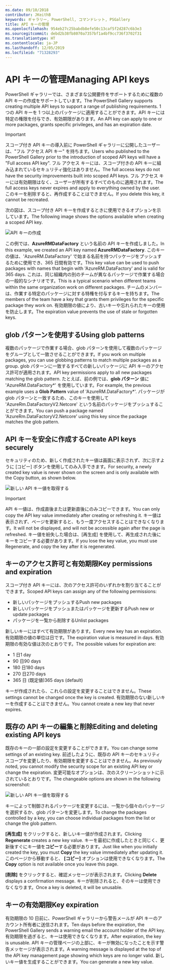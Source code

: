 ```yaml
---
ms.date: 09/10/2018
contributor: JKeithB
keywords: ギャラリー, PowerShell, コマンドレット, PSGallery
title: API キーの管理
ms.openlocfilehash: 954eb27c25babdb8efe50c13caf5f2d287c6b3e3
ms.sourcegitcommit: debd2b38fb8070a7357bf1a4bf9cc736f3702f31
ms.translationtype: HT
ms.contentlocale: ja-JP
ms.lasthandoff: 12/05/2019
ms.locfileid: "71328293"
---
```

# <a name="managing-api-keys"></a><span data-ttu-id="2aee9-103">API キーの管理</span><span class="sxs-lookup"><span data-stu-id="2aee9-103">Managing API keys</span></span>

<span data-ttu-id="2aee9-104">PowerShell ギャラリーでは、さまざまな公開要件をサポートするために複数の API キーの作成をサポートしています。</span><span class="sxs-lookup"><span data-stu-id="2aee9-104">The PowerShell Gallery supports creating multiple API keys to support a range of publishing requirements.</span></span> <span data-ttu-id="2aee9-105">1 つの API キーを 1 つ以上のパッケージに適用することができます。API キーには特定の権限を付与でき、有効期限があります。</span><span class="sxs-lookup"><span data-stu-id="2aee9-105">An API key can apply to one or more packages, grants specific privileges, and has an expiration date.</span></span>

> [!IMPORTANT]
> <span data-ttu-id="2aee9-106">スコープ付き API キーの導入前に PowerShell ギャラリーに公開したユーザーは、"フル アクセス API キー" を持ちます。</span><span class="sxs-lookup"><span data-stu-id="2aee9-106">Users who published to the PowerShell Gallery prior to the introduction of scoped API keys will have a "Full access API key".</span></span> <span data-ttu-id="2aee9-107">フル アクセス キーには、スコープ付きの API キーに組み込まれているセキュリティ強化はありません。</span><span class="sxs-lookup"><span data-stu-id="2aee9-107">The full access keys do not have the security improvements built into scoped API keys.</span></span> <span data-ttu-id="2aee9-108">フル アクセス キーには有効期限はなく、ユーザーが所有するすべてのものに適用されます。</span><span class="sxs-lookup"><span data-stu-id="2aee9-108">The full access keys never expires and apply to everything owned by the user.</span></span> <span data-ttu-id="2aee9-109">このキーを削除すると、再作成することはできません。</span><span class="sxs-lookup"><span data-stu-id="2aee9-109">If you delete this key, it cannot be recreated.</span></span>

<span data-ttu-id="2aee9-110">次の図は、スコープ付き API キーを作成するときに使用できるオプションを示しています。</span><span class="sxs-lookup"><span data-stu-id="2aee9-110">The following image shows the options available when creating a scoped API key.</span></span>

![API キーの作成](../../Images/PSGallery_KeyScoped.png)

<span data-ttu-id="2aee9-112">この例では、**AzureRMDataFactory** という名前の API キーを作成しました。</span><span class="sxs-lookup"><span data-stu-id="2aee9-112">In this example, we created an API key named **AzureRMDataFactory**.</span></span> <span data-ttu-id="2aee9-113">このキーの値は、'AzureRM.DataFactory' で始まる名前を持つパッケージをプッシュするために使用でき、365 日間有効です。</span><span class="sxs-lookup"><span data-stu-id="2aee9-113">This key value can be used to push packages with names that begin with 'AzureRM.DataFactory' and is valid for 365 days.</span></span> <span data-ttu-id="2aee9-114">これは、同じ組織内の別のチームが異なるパッケージで作業する場合の一般的なシナリオです。</span><span class="sxs-lookup"><span data-stu-id="2aee9-114">This is a typical scenario when different teams within the same organization work on different packages.</span></span> <span data-ttu-id="2aee9-115">チームのメンバーは、作業する特定のパッケージに対する特権を付与するキーを持ちます。</span><span class="sxs-lookup"><span data-stu-id="2aee9-115">The members of the team have a key that grants them privileges for the specific package they work on.</span></span>
<span data-ttu-id="2aee9-116">有効期限の値により、古いキーや忘れられたキーの使用を防止します。</span><span class="sxs-lookup"><span data-stu-id="2aee9-116">The expiration value prevents the use of stale or forgotten keys.</span></span>

## <a name="using-glob-patterns"></a><span data-ttu-id="2aee9-117">glob パターンを使用する</span><span class="sxs-lookup"><span data-stu-id="2aee9-117">Using glob patterns</span></span>

<span data-ttu-id="2aee9-118">複数のパッケージで作業する場合、glob パターンを使用して複数のパッケージをグループとして一致させることができます。</span><span class="sxs-lookup"><span data-stu-id="2aee9-118">If you work on multiple packages, you can use globbing patterns to match multiple packages as a group.</span></span> <span data-ttu-id="2aee9-119">glob パターンに一致するすべての新しいパッケージに API キーのアクセス許可が適用されます。</span><span class="sxs-lookup"><span data-stu-id="2aee9-119">API key permissions apply to all new packages matching the glob pattern.</span></span> <span data-ttu-id="2aee9-120">たとえば、前の例では、**glob パターン** 値に 'AzureRM.DataFactory\*' を使用しています。</span><span class="sxs-lookup"><span data-stu-id="2aee9-120">For example, the previous example uses a **Glob Pattern** value of 'AzureRM.DataFactory\*'.</span></span> <span data-ttu-id="2aee9-121">パッケージが glob パターンと一致するため、このキーを使用して 'AzureRm.DataFactoryV2.Netcore' という名前のパッケージをプッシュすることができます。</span><span class="sxs-lookup"><span data-stu-id="2aee9-121">You can push a package named 'AzureRm.DataFactoryV2.Netcore' using this key since the package matches the glob pattern.</span></span>

## <a name="create-api-keys-securely"></a><span data-ttu-id="2aee9-122">API キーを安全に作成する</span><span class="sxs-lookup"><span data-stu-id="2aee9-122">Create API keys securely</span></span>

<span data-ttu-id="2aee9-123">セキュリティのため、新しく作成されたキー値は画面に表示されず、次に示すように [コピー] ボタンを使用してのみ入手できます。</span><span class="sxs-lookup"><span data-stu-id="2aee9-123">For security, a newly created key value is never shown on the screen and is only available with the Copy button, as shown below.</span></span>

![新しい API キー値を取得する](../../Images/PSGallery_CopyCreatedKey.png)

> [!IMPORTANT]
> <span data-ttu-id="2aee9-125">API キー値は、作成直後または更新直後にのみコピーできます。</span><span class="sxs-lookup"><span data-stu-id="2aee9-125">You can only copy the API key value immediately after creating or refreshing it.</span></span> <span data-ttu-id="2aee9-126">キー値は表示されず、ページを更新すると、もう一度アクセスすることはできなくなります。</span><span class="sxs-lookup"><span data-stu-id="2aee9-126">It will not be displayed, and will not be accessible again after the page is refreshed.</span></span> <span data-ttu-id="2aee9-127">キー値を紛失した場合は、[再生成] を使用して、再生成された後にキーをコピーする必要があります。</span><span class="sxs-lookup"><span data-stu-id="2aee9-127">If you lose the key value, you must use Regenerate, and copy the key after it is regenerated.</span></span>

## <a name="key-permissions-and-expiration"></a><span data-ttu-id="2aee9-128">キーのアクセス許可と有効期限</span><span class="sxs-lookup"><span data-stu-id="2aee9-128">Key permissions and expiration</span></span>

<span data-ttu-id="2aee9-129">スコープ付き API キーには、次のアクセス許可のいずれかを割り当てることができます。</span><span class="sxs-lookup"><span data-stu-id="2aee9-129">Scoped API keys can assign any of the following permissions:</span></span>

- <span data-ttu-id="2aee9-130">新しいパッケージをプッシュする</span><span class="sxs-lookup"><span data-stu-id="2aee9-130">Push new packages</span></span>
- <span data-ttu-id="2aee9-131">新しいパッケージをプッシュまたはパッケージを更新する</span><span class="sxs-lookup"><span data-stu-id="2aee9-131">Push new or update packages</span></span>
- <span data-ttu-id="2aee9-132">パッケージを一覧から削除する</span><span class="sxs-lookup"><span data-stu-id="2aee9-132">Unlist packages</span></span>

<span data-ttu-id="2aee9-133">新しいキーにはすべて有効期限があります。</span><span class="sxs-lookup"><span data-stu-id="2aee9-133">Every new key has an expiration.</span></span> <span data-ttu-id="2aee9-134">有効期限の値の単位は日です。</span><span class="sxs-lookup"><span data-stu-id="2aee9-134">The expiration value is measured in days.</span></span> <span data-ttu-id="2aee9-135">有効期限の有効な値は次のとおりです。</span><span class="sxs-lookup"><span data-stu-id="2aee9-135">The possible values for expiration are:</span></span>

- <span data-ttu-id="2aee9-136">1 日</span><span class="sxs-lookup"><span data-stu-id="2aee9-136">1 day</span></span>
- <span data-ttu-id="2aee9-137">90 日</span><span class="sxs-lookup"><span data-stu-id="2aee9-137">90 days</span></span>
- <span data-ttu-id="2aee9-138">180 日</span><span class="sxs-lookup"><span data-stu-id="2aee9-138">180 days</span></span>
- <span data-ttu-id="2aee9-139">270 日</span><span class="sxs-lookup"><span data-stu-id="2aee9-139">270 days</span></span>
- <span data-ttu-id="2aee9-140">365 日 (既定値)</span><span class="sxs-lookup"><span data-stu-id="2aee9-140">365 days (default)</span></span>

<span data-ttu-id="2aee9-141">キーが作成されたら、これらの設定を変更することはできません。</span><span class="sxs-lookup"><span data-stu-id="2aee9-141">These settings cannot be changed once the key is created.</span></span> <span data-ttu-id="2aee9-142">有効期限のない新しいキーを作成することはできません。</span><span class="sxs-lookup"><span data-stu-id="2aee9-142">You cannot create a new key that never expires.</span></span>

## <a name="editing-and-deleting-existing-api-keys"></a><span data-ttu-id="2aee9-143">既存の API キーの編集と削除</span><span class="sxs-lookup"><span data-stu-id="2aee9-143">Editing and deleting existing API keys</span></span>

<span data-ttu-id="2aee9-144">既存のキーの一部の設定を変更することができます。</span><span class="sxs-lookup"><span data-stu-id="2aee9-144">You can change some settings of an existing key.</span></span> <span data-ttu-id="2aee9-145">前述したように、既存の API キーのセキュリティ スコープを変更したり、有効期限を変更することはできません。</span><span class="sxs-lookup"><span data-stu-id="2aee9-145">As previously noted, you cannot modify the security scope for an existing API key or change the expiration.</span></span> <span data-ttu-id="2aee9-146">変更可能なオプションは、次のスクリーンショットに示されているとおりです。</span><span class="sxs-lookup"><span data-stu-id="2aee9-146">The changeable options are shown in the following screenshot:</span></span>

![新しい API キー値を取得する](../../Images/PSGallery_EditAPIKey.png)

<span data-ttu-id="2aee9-148">キーによって制御されるパッケージを変更するには、一覧から個々のパッケージを選択するか、glob パターンを変更します。</span><span class="sxs-lookup"><span data-stu-id="2aee9-148">To change the packages controlled by a key, you can choose individual packages from the list or change the glob pattern.</span></span>

<span data-ttu-id="2aee9-149">**[再生成]** をクリックすると、新しいキー値が作成されます。</span><span class="sxs-lookup"><span data-stu-id="2aee9-149">Clicking **Regenerate** creates a new key value.</span></span> <span data-ttu-id="2aee9-150">キーを最初に作成したときと同じく、更新後すぐにキー値を**コピー**する必要があります。</span><span class="sxs-lookup"><span data-stu-id="2aee9-150">Just like when you initially created the key, you must **Copy** the key value immediately after updating it.</span></span> <span data-ttu-id="2aee9-151">このページから移動すると、 **[コピー]** オプションは使用できなくなります。</span><span class="sxs-lookup"><span data-stu-id="2aee9-151">The **Copy** option is not available once you leave this page.</span></span>

<span data-ttu-id="2aee9-152">**[削除]** をクリックすると、確認メッセージが表示されます。</span><span class="sxs-lookup"><span data-stu-id="2aee9-152">Clicking **Delete** displays a confirmation message.</span></span> <span data-ttu-id="2aee9-153">キーが削除されると、そのキーは使用できなくなります。</span><span class="sxs-lookup"><span data-stu-id="2aee9-153">Once a key is deleted, it will be unusable.</span></span>

## <a name="key-expiration"></a><span data-ttu-id="2aee9-154">キーの有効期限</span><span class="sxs-lookup"><span data-stu-id="2aee9-154">Key expiration</span></span>

<span data-ttu-id="2aee9-155">有効期限の 10 日前に、PowerShell ギャラリーから警告メールが API キーのアカウント所有者に送信されます。</span><span class="sxs-lookup"><span data-stu-id="2aee9-155">Ten days before the expiration, the PowerShell Gallery sends a warning email the account holder of the API key.</span></span> <span data-ttu-id="2aee9-156">有効期限を過ぎると、キーは使用できなくなります。</span><span class="sxs-lookup"><span data-stu-id="2aee9-156">After expiration, the key is unusable.</span></span> <span data-ttu-id="2aee9-157">API キーの管理ページの上部に、キーが無効になったことを示す警告メッセージが表示されます。</span><span class="sxs-lookup"><span data-stu-id="2aee9-157">A warning message is displayed at the top of the API key management page showing which keys are no longer valid.</span></span> <span data-ttu-id="2aee9-158">新しいキー値を生成することができます。</span><span class="sxs-lookup"><span data-stu-id="2aee9-158">You can generate a new key value.</span></span>
